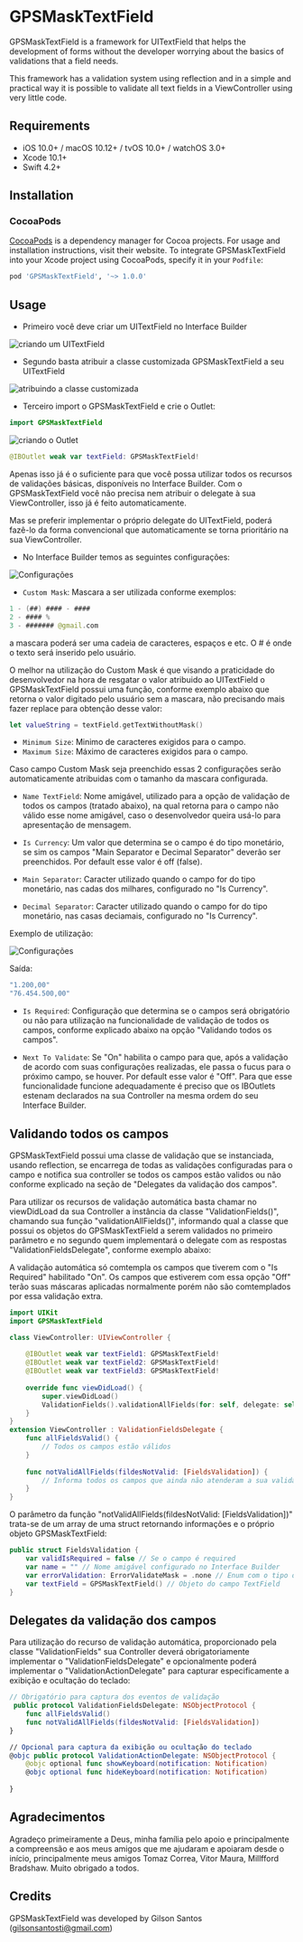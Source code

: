 # GPSMaskTextField

GPSMaskTextField is a framework for UITextField that helps the development of forms without the developer worrying about the basics of validations that a field needs.

This framework has a validation system using reflection and in a simple and practical way it is possible to validate all text fields in a ViewController using very little code.

## Requirements

- iOS 10.0+ / macOS 10.12+ / tvOS 10.0+ / watchOS 3.0+
- Xcode 10.1+
- Swift 4.2+


## Installation

### CocoaPods

[CocoaPods](https://cocoapods.org) is a dependency manager for Cocoa projects. For usage and installation instructions, visit their website. To integrate GPSMaskTextField into your Xcode project using CocoaPods, specify it in your `Podfile`:

```ruby
pod 'GPSMaskTextField', '~> 1.0.0'
```

## Usage

- Primeiro você deve criar um UITextField no Interface Builder

![criando um UITextField](https://uploaddeimagens.com.br/images/002/056/264/original/criacaoTextField.png)

- Segundo basta atribuir a classe customizada GPSMaskTextField a seu UITextField

![atribuindo a classe customizada](https://uploaddeimagens.com.br/images/002/056/282/original/AtribuindoClasseCustomizada.png)

- Terceiro import o GPSMaskTextField e crie o Outlet:

```swift
import GPSMaskTextField
```
![criando o Outlet](https://uploaddeimagens.com.br/images/002/056/625/original/CriandoOutlet.png)

```swift
@IBOutlet weak var textField: GPSMaskTextField!
```

Apenas isso já é o suficiente para que você possa utilizar todos os recursos de validações básicas, disponíveis no Interface Builder. Com o GPSMaskTextField você não precisa nem atribuir o delegate à sua ViewController, isso já é feito automaticamente. 

Mas se preferir implementar o próprio delegate do UITextField, poderá fazê-lo da forma convencional que automaticamente se torna prioritário na sua ViewController.

- No Interface Builder temos as seguintes configurações:

![Configurações](https://uploaddeimagens.com.br/images/002/056/639/original/Configuracoes.png)

- `Custom Mask`: Mascara a ser utilizada conforme exemplos:
```swift
1 - (##) #### - ####
2 - #### %
3 - ####### @gmail.com
```
a mascara poderá ser uma cadeia de caracteres, espaços e etc. O # é onde o texto será inserido pelo usuário.

O melhor na utilização do Custom Mask é que visando a praticidade do desenvolvedor na hora de resgatar o valor atribuido ao UITextField o GPSMaskTextField possui uma função, conforme exemplo abaixo que retorna o valor digitado pelo usuário sem a mascara, não precisando mais fazer replace para obtenção desse valor:

```swift
let valueString = textField.getTextWithoutMask()
```

- `Minimum Size`: Minimo de caracteres exigidos para o campo.
- `Maximum Size`: Máximo de caracteres exigidos para o campo.

Caso campo Custom Mask seja preenchido essas 2 configurações serão automaticamente atribuidas com o tamanho da mascara configurada.

- `Name TextField`: Nome amigável, utilizado para a opção de validação de todos os campos (tratado abaixo), na qual retorna para o campo não válido esse nome amigável, caso o desenvolvedor queira usá-lo para apresentação de mensagem.

- `Is Currency`: Um valor que determina se o campo é do tipo monetário, se sim os campos "Main Separator e Decimal Separator" deverão ser preenchidos. Por default esse valor é off (false).

- `Main Separator`: Caracter utilizado quando o campo for do tipo monetário, nas cadas dos milhares, configurado no "Is Currency".

- `Decimal Separator`: Caracter utilizado quando o campo for do tipo monetário, nas casas deciamais, configurado no "Is Currency".

Exemplo de utilização:

![Configurações](https://uploaddeimagens.com.br/images/002/068/593/original/confCurrency.png)

Saída:

```swift
"1.200,00"
"76.454.500,00"
```
- `Is Required`: Configuração que determina se o campos será obrigatório ou não para utilização na funcionalidade de validação de todos os campos, conforme explicado abaixo na opção "Validando todos os campos".

- `Next To Validate`: Se "On" habilita o campo para que, após a validação de acordo com suas configurações realizadas, ele passa o fucus para o próximo campo, se houver. Por default esse valor é "Off". Para que esse funcionalidade funcione adequadamente é preciso que os IBOutlets estenam declarados na sua Controller na mesma ordem do seu Interface Builder.

## Validando todos os campos

GPSMaskTextField possui uma classe de validação que se instanciada, usando reflection, se encarrega de todas as validações configuradas para o campo e notifica sua controller se todos os campos estão validos ou não conforme explicado na seção de "Delegates da validação dos campos".

Para utilizar os recursos de validação automática basta chamar no viewDidLoad da sua Controller a instância da classe "ValidationFields()", chamando sua função "validationAllFields()", informando qual a classe que possui os objetos do GPSMaskTextField a serem validados no primeiro parâmetro e no segundo quem implementará o delegate com as respostas "ValidationFieldsDelegate", conforme exemplo abaixo:

A validação automática só comtempla os campos que tiverem com o "Is Required" habilitado "On". Os campos que estiverem com essa opção "Off" terão suas máscaras aplicadas normalmente porém não são comtemplados por essa validação extra.

```swift
import UIKit
import GPSMaskTextField

class ViewController: UIViewController {
    
    @IBOutlet weak var textField1: GPSMaskTextField!
    @IBOutlet weak var textField2: GPSMaskTextField!
    @IBOutlet weak var textField3: GPSMaskTextField!
    
    override func viewDidLoad() {
        super.viewDidLoad()
        ValidationFields().validationAllFields(for: self, delegate: self)
    }
}
extension ViewController : ValidationFieldsDelegate {
    func allFieldsValid() {
        // Todos os campos estão válidos
    }
    
    func notValidAllFields(fildesNotValid: [FieldsValidation]) {
        // Informa todos os campos que ainda não atenderam a sua validação
    }  
}
```
O parâmetro da função "notValidAllFields(fildesNotValid: [FieldsValidation])" trata-se de um array de uma struct retornando informações e o próprio objeto GPSMaskTextField:

```swift
public struct FieldsValidation {
    var validIsRequired = false // Se o campo é required
    var name = "" // Nome amigável configurado no Interface Builder
    var errorValidation: ErrorValidateMask = .none // Enum com o tipo do erro na validação
    var textField = GPSMaskTextField() // Objeto do campo TextField
}
```
## Delegates da validação dos campos

Para utilização do recurso de validação automática, proporcionado pela classe "ValidationFields" sua Controller deverá obrigatoriamente implementar o "ValidationFieldsDelegate" e opcionalmente poderá implementar o "ValidationActionDelegate" para capturar especificamente a exibição e ocultação do teclado:

```swift
// Obrigatório para captura dos eventos de validação
 public protocol ValidationFieldsDelegate: NSObjectProtocol {
    func allFieldsValid()
    func notValidAllFields(fildesNotValid: [FieldsValidation])
}

// Opcional para captura da exibição ou ocultação do teclado
@objc public protocol ValidationActionDelegate: NSObjectProtocol {
    @objc optional func showKeyboard(notification: Notification)
    @objc optional func hideKeyboard(notification: Notification)
    
}
```

## Agradecimentos

Agradeço primeiramente a Deus, minha família pelo apoio e principalmente a compreensão e aos meus amigos que me ajudaram e apoiaram desde o início, principalmente meus amigos Tomaz Correa, Vitor Maura, Millfford Bradshaw. Muito obrigado a todos.

## Credits

GPSMaskTextField was developed by Gilson Santos (gilsonsantosti@gmail.com)
